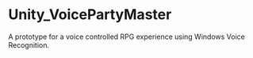 # Unity_VoicePartyMaster
A prototype for a voice controlled RPG experience using Windows Voice Recognition.  
